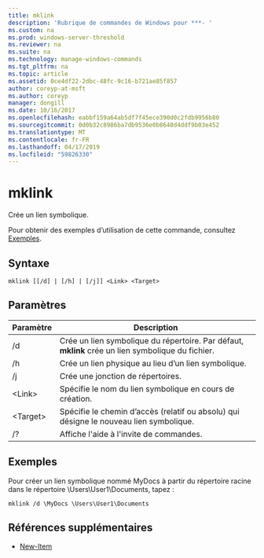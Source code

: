```yaml
---
title: mklink
description: 'Rubrique de commandes de Windows pour ***- '
ms.custom: na
ms.prod: windows-server-threshold
ms.reviewer: na
ms.suite: na
ms.technology: manage-windows-commands
ms.tgt_pltfrm: na
ms.topic: article
ms.assetid: 0ce4df22-2dbc-48fc-9c16-b721ae85f857
author: coreyp-at-msft
ms.author: coreyp
manager: dongill
ms.date: 10/16/2017
ms.openlocfilehash: eabbf159a64ab5df7f45ece390d0c2fdb9956b80
ms.sourcegitcommit: 0d0b32c8986ba7db9536e0b8648d4ddf9b03e452
ms.translationtype: MT
ms.contentlocale: fr-FR
ms.lasthandoff: 04/17/2019
ms.locfileid: "59826330"
---
```

# <a name="mklink"></a>mklink
Crée un lien symbolique.

Pour obtenir des exemples d’utilisation de cette commande, consultez [Exemples](#BKMK_examples).

## <a name="syntax"></a>Syntaxe

```
mklink [[/d] | [/h] | [/j]] <Link> <Target>
```

## <a name="parameters"></a>Paramètres

|Paramètre|Description|
|---------|-----------|
|/d|Crée un lien symbolique du répertoire. Par défaut, **mklink** crée un lien symbolique du fichier.|
|/h|Crée un lien physique au lieu d’un lien symbolique.|
|/j|Crée une jonction de répertoires.|
|\<Link>|Spécifie le nom du lien symbolique en cours de création.|
|\<Target>|Spécifie le chemin d’accès (relatif ou absolu) qui désigne le nouveau lien symbolique.|
|/?|Affiche l'aide à l'invite de commandes.|

## <a name="BKMK_examples"></a>Exemples

Pour créer un lien symbolique nommé MyDocs à partir du répertoire racine dans le répertoire \Users\User1\Documents, tapez :
```
mklink /d \MyDocs \Users\User1\Documents
```
## <a name="additional-references"></a>Références supplémentaires
-   [New-Item](https://docs.microsoft.com/en-us/powershell/module/microsoft.powershell.management/new-item?view=powershell-6)
